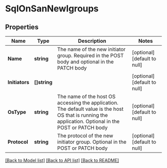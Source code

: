 # SqlOnSanNewIgroups

## Properties
Name | Type | Description | Notes
------------ | ------------- | ------------- | -------------
**Name** | **string** | The name of the new initiator group. Required in the POST body and optional in the PATCH body | [optional] [default to null]
**Initiators** | **[]string** |  | [optional] [default to null]
**OsType** | **string** | The name of the host OS accessing the application. The default value is the host OS that is running the application. Optional in the POST or PATCH body | [optional] [default to null]
**Protocol** | **string** | The protocol of the new initiator group. Optional in the POST or PATCH body | [optional] [default to null]

[[Back to Model list]](../README.md#documentation-for-models) [[Back to API list]](../README.md#documentation-for-api-endpoints) [[Back to README]](../README.md)


